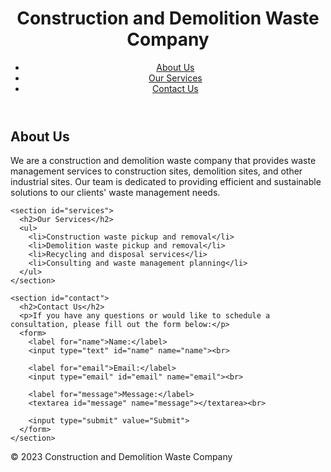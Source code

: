 <!DOCTYPE html>
<html>
<head>
  <title>Construction and Demolition Waste Company</title>
</head>
<body>

  <header>
    <h1>Construction and Demolition Waste Company</h1>
    <nav>
      <ul>
        <li><a href="#about">About Us</a></li>
        <li><a href="#services">Our Services</a></li>
        <li><a href="#contact">Contact Us</a></li>
      </ul>
    </nav>
  </header>

  <main>
    <section id="about">
      <h2>About Us</h2>
      <p>We are a construction and demolition waste company that provides waste management services to construction sites, demolition sites, and other industrial sites. Our team is dedicated to providing efficient and sustainable solutions to our clients' waste management needs.</p>
    </section>

    <section id="services">
      <h2>Our Services</h2>
      <ul>
        <li>Construction waste pickup and removal</li>
        <li>Demolition waste pickup and removal</li>
        <li>Recycling and disposal services</li>
        <li>Consulting and waste management planning</li>
      </ul>
    </section>

    <section id="contact">
      <h2>Contact Us</h2>
      <p>If you have any questions or would like to schedule a consultation, please fill out the form below:</p>
      <form>
        <label for="name">Name:</label>
        <input type="text" id="name" name="name"><br>

        <label for="email">Email:</label>
        <input type="email" id="email" name="email"><br>

        <label for="message">Message:</label>
        <textarea id="message" name="message"></textarea><br>

        <input type="submit" value="Submit">
      </form>
    </section>
  </main>

  <footer>
    <p>&copy; 2023 Construction and Demolition Waste Company</p>
  </footer>

</body>
</html>
